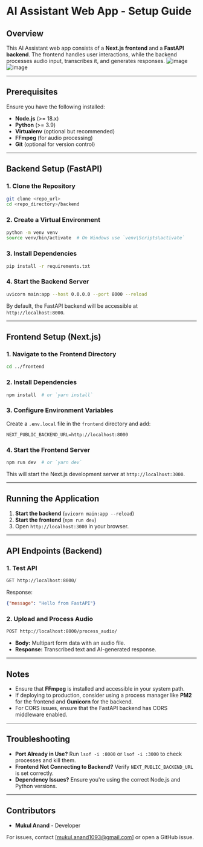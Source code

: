 # AI Assistant Web App - Setup Guide

## Overview
This AI Assistant web app consists of a **Next.js frontend** and a **FastAPI backend**. The frontend handles user interactions, while the backend processes audio input, transcribes it, and generates responses.
![image](https://github.com/user-attachments/assets/91b7d7f1-dcb5-469b-9b9d-2a395d649271)
![image](https://github.com/user-attachments/assets/ee6d2be2-3fe1-4b9a-bfbb-f7d77e5dc8a8)

---
## Prerequisites
Ensure you have the following installed:
- **Node.js** (>= 18.x)
- **Python** (>= 3.9)
- **Virtualenv** (optional but recommended)
- **FFmpeg** (for audio processing)
- **Git** (optional for version control)

---
## Backend Setup (FastAPI)

### 1. Clone the Repository
```sh
git clone <repo_url>
cd <repo_directory>/backend
```

### 2. Create a Virtual Environment
```sh
python -m venv venv
source venv/bin/activate  # On Windows use `venv\Scripts\activate`
```

### 3. Install Dependencies
```sh
pip install -r requirements.txt
```

### 4. Start the Backend Server
```sh
uvicorn main:app --host 0.0.0.0 --port 8000 --reload
```
By default, the FastAPI backend will be accessible at `http://localhost:8000`.

---
## Frontend Setup (Next.js)

### 1. Navigate to the Frontend Directory
```sh
cd ../frontend
```

### 2. Install Dependencies
```sh
npm install  # or `yarn install`
```

### 3. Configure Environment Variables
Create a `.env.local` file in the `frontend` directory and add:
```
NEXT_PUBLIC_BACKEND_URL=http://localhost:8000
```

### 4. Start the Frontend Server
```sh
npm run dev  # or `yarn dev`
```
This will start the Next.js development server at `http://localhost:3000`.

---
## Running the Application
1. **Start the backend** (`uvicorn main:app --reload`)
2. **Start the frontend** (`npm run dev`)
3. Open `http://localhost:3000` in your browser.

---
## API Endpoints (Backend)
### 1. Test API
```sh
GET http://localhost:8000/
```
Response:
```json
{"message": "Hello from FastAPI"}
```

### 2. Upload and Process Audio
```sh
POST http://localhost:8000/process_audio/
```
- **Body:** Multipart form data with an audio file.
- **Response:** Transcribed text and AI-generated response.

---
## Notes
- Ensure that **FFmpeg** is installed and accessible in your system path.
- If deploying to production, consider using a process manager like **PM2** for the frontend and **Gunicorn** for the backend.
- For CORS issues, ensure that the FastAPI backend has CORS middleware enabled.

---
## Troubleshooting
- **Port Already in Use?** Run `lsof -i :8000` or `lsof -i :3000` to check processes and kill them.
- **Frontend Not Connecting to Backend?** Verify `NEXT_PUBLIC_BACKEND_URL` is set correctly.
- **Dependency Issues?** Ensure you're using the correct Node.js and Python versions.

---
## Contributors
- **Mukul Anand** - Developer

For issues, contact [mukul.anand1093@gmail.com] or open a GitHub issue.

